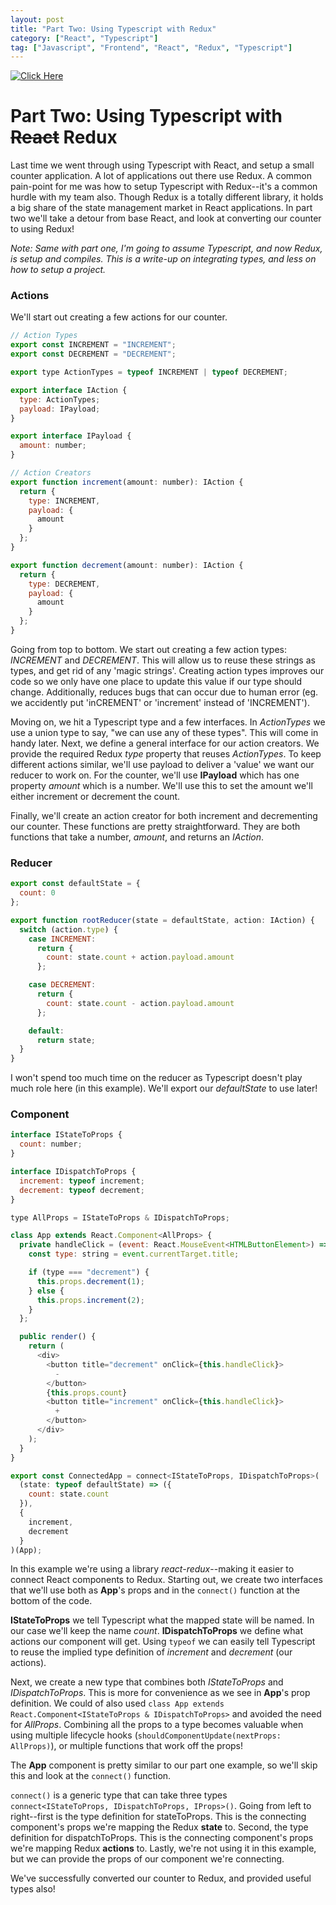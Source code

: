 ```yaml
---
layout: post
title: "Part Two: Using Typescript with Redux"
category: ["React", "Typescript"]
tag: ["Javascript", "Frontend", "React", "Redux", "Typescript"]
---
```


[![Click Here](https://codesandbox.io/static/img/play-codesandbox.svg)](https://codesandbox.io/s/5w70j1916l)

# Part Two: Using Typescript with ~~React~~ Redux

Last time we went through using Typescript with React, and setup a small counter application. A lot of applications out there use Redux. A common pain-point for me was how to setup Typescript with Redux--it's a common hurdle with my team also. Though Redux is a totally different library, it holds a big share of the state management market in React applications. In part two we'll take a detour from base React, and look at converting our counter to using Redux!

*Note: Same with part one, I'm going to assume Typescript, and now Redux, is setup and compiles. This is a write-up on integrating types, and less on how to setup a project.*

### Actions

We'll start out creating a few actions for our counter. 

```js
// Action Types
export const INCREMENT = "INCREMENT";
export const DECREMENT = "DECREMENT";

export type ActionTypes = typeof INCREMENT | typeof DECREMENT;

export interface IAction {
  type: ActionTypes;
  payload: IPayload;
}

export interface IPayload {
  amount: number;
}

// Action Creators
export function increment(amount: number): IAction {
  return {
    type: INCREMENT,
    payload: {
      amount
    }
  };
}

export function decrement(amount: number): IAction {
  return {
    type: DECREMENT,
    payload: {
      amount
    }
  };
}

```

Going from top to bottom. We start out creating a few action types: *INCREMENT* and *DECREMENT*. This will allow us to reuse these strings as types, and get rid of any 'magic strings'. Creating action types improves our code so we only have one place to update this value if our type should change. Additionally, reduces bugs that can occur due to human error (eg. we accidently put 'inCREMENT' or 'increment' instead of 'INCREMENT').

Moving on, we hit a Typescript type and a few interfaces. In *ActionTypes* we use a union type to say, "we can use any of these types". This will come in handy later. Next, we define a general interface for our action creators. We provide the required Redux *type* property that reuses *ActionTypes*. To keep different actions similar, we'll use payload to deliver a 'value' we want our reducer to work on. For the counter, we'll use **IPayload** which has one property *amount* which is a number. We'll use this to set the amount we'll either increment or decrement the count.

Finally, we'll create an action creator for both increment and decrementing our counter. These functions are pretty straightforward. They are both functions that take a number, *amount*, and returns an *IAction*.

### Reducer

```js
export const defaultState = {
  count: 0
};

export function rootReducer(state = defaultState, action: IAction) {
  switch (action.type) {
    case INCREMENT:
      return {
        count: state.count + action.payload.amount
      };

    case DECREMENT:
      return {
        count: state.count - action.payload.amount
      };

    default:
      return state;
  }
}
```

I won't spend too much time on the reducer as Typescript doesn't play much role here (in this example). We'll export our *defaultState* to use later!

### Component

```js
interface IStateToProps {
  count: number;
}

interface IDispatchToProps {
  increment: typeof increment;
  decrement: typeof decrement;
}

type AllProps = IStateToProps & IDispatchToProps;

class App extends React.Component<AllProps> {
  private handleClick = (event: React.MouseEvent<HTMLButtonElement>) => {
    const type: string = event.currentTarget.title;

    if (type === "decrement") {
      this.props.decrement(1);
    } else {
      this.props.increment(2);
    }
  };

  public render() {
    return (
      <div>
        <button title="decrement" onClick={this.handleClick}>
          -
        </button>
        {this.props.count}
        <button title="increment" onClick={this.handleClick}>
          +
        </button>
      </div>
    );
  }
}

export const ConnectedApp = connect<IStateToProps, IDispatchToProps>(
  (state: typeof defaultState) => ({
    count: state.count
  }),
  {
    increment,
    decrement
  }
)(App);
```

In this example we're using a library *react-redux*--making it easier to connect React components to Redux. Starting out, we create two interfaces that we'll use both as **App**'s props and in the `connect()` function at the bottom of the code.

**IStateToProps** we tell Typescript what the mapped state will be named. In our case we'll keep the name *count*.
**IDispatchToProps** we define what actions our component will get. Using `typeof` we can easily tell Typescript to reuse the implied type definition of *increment* and *decrement* (our actions).

Next, we create a new type that combines both *IStateToProps* and *IDispatchToProps*. This is more for convenience as we see in **App**'s prop definition. We could of also used `class App extends React.Component<IStateToProps & IDispatchToProps>` and avoided the need for *AllProps*. Combining all the props to a type becomes valuable when using multiple lifecycle hooks (`shouldComponentUpdate(nextProps: AllProps)`), or multiple functions that work off the props!

The **App** component is pretty similar to our part one example, so we'll skip this and look at the `connect()` function.

`connect()` is a generic type that can take three types `connect<IStateToProps, IDispatchToProps, IProps>()`. Going from left to right--first is the type definition for stateToProps. This is the connecting component's props we're mapping the Redux **state** to. Second, the type definition for dispatchToProps. This is the connecting component's props we're mapping Redux **actions** to. Lastly, we're not using it in this example, but we can provide the props of our component we're connecting.

We've successfully converted our counter to Redux, and provided useful types also!
